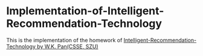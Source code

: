 # Implementation-of-Intelligent-Recommendation-Technology

This is the implementation of the homework of [Intelligent-Recommendation-Technology by W.K. Pan(CSSE, SZU)](https://csse.szu.edu.cn/staff/panwk/recommendation/)

